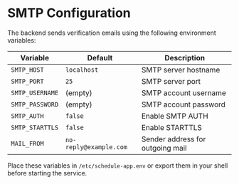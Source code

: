 # SMTP Configuration

The backend sends verification emails using the following environment variables:

| Variable | Default | Description |
| --- | --- | --- |
| `SMTP_HOST` | `localhost` | SMTP server hostname |
| `SMTP_PORT` | `25` | SMTP server port |
| `SMTP_USERNAME` | (empty) | SMTP account username |
| `SMTP_PASSWORD` | (empty) | SMTP account password |
| `SMTP_AUTH` | `false` | Enable SMTP AUTH |
| `SMTP_STARTTLS` | `false` | Enable STARTTLS |
| `MAIL_FROM` | `no-reply@example.com` | Sender address for outgoing mail |

Place these variables in `/etc/schedule-app.env` or export them in your shell before starting the service.
